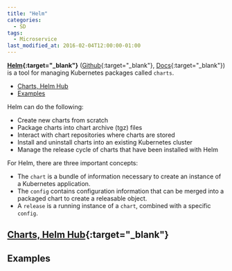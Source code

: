 ```yaml
---
title: "Helm"
categories:
  - SD
tags:
  - Microservice
last_modified_at: 2016-02-04T12:00:00-01:00
---
```


**[Helm](https://helm.sh){:target="_blank"}** ([Github](https://github.com/helm/helm){:target="_blank"}, [Docs](https://helm.sh/docs/){:target="_blank"}) is a tool for managing Kubernetes packages called `charts`.

- [Charts, Helm Hub](#charts-helm-hub)
- [Examples](#examples)

Helm can do the following:

- Create new charts from scratch
- Package charts into chart archive (tgz) files
- Interact with chart repositories where charts are stored
- Install and uninstall charts into an existing Kubernetes cluster
- Manage the release cycle of charts that have been installed with Helm

For Helm, there are three important concepts:

- The `chart` is a bundle of information necessary to create an instance of a Kubernetes application.
- The `config` contains configuration information that can be merged into a packaged chart to create a releasable object.
- A `release` is a running instance of a `chart`, combined with a specific `config`.

## [Charts, Helm Hub](https://hub.helm.sh/){:target="_blank"}

## Examples

